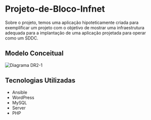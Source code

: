 # **Projeto-de-Bloco-Infnet**

Sobre o projeto, temos uma aplicação hipoteticamente criada para exemplificar um projeto com o objetivo de mostrar uma infraestrutura adequada para a implantação de uma aplicação projetada para operar como um SDDC.

## **Modelo Conceitual**

![Diagrama DR2-1](https://user-images.githubusercontent.com/90536330/133007938-cf629beb-23d9-435a-9137-3507b6f3f884.png)

## **Tecnologias Utilizadas**
- Ansible
- WordPress
- MySQL
- Server
- PHP
